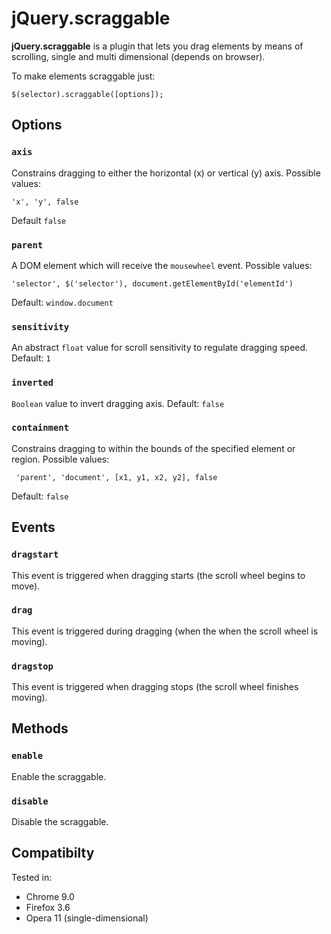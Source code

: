 # jQuery.scraggable

**jQuery.scraggable** is a plugin that lets you drag elements by means of scrolling, single and multi dimensional (depends on browser).

To make elements scraggable just:

    $(selector).scraggable([options]);

## Options

### `axis`

Constrains dragging to either the horizontal (x) or vertical (y) axis. Possible values:

    'x', 'y', false

Default `false`

### `parent`

A DOM element which will receive the `mousewheel` event. Possible values:

    'selector', $('selector'), document.getElementById('elementId')

Default: `window.document`

### `sensitivity`

An abstract `float` value for scroll sensitivity to regulate dragging speed. Default: `1`

### `inverted`

`Boolean` value to invert dragging axis. Default: `false`

### `containment`

Constrains dragging to within the bounds of the specified element or region. Possible values:

     'parent', 'document', [x1, y1, x2, y2], false

Default: `false`

## Events

### `dragstart`

This event is triggered when dragging starts (the scroll wheel begins to move).

### `drag`

This event is triggered during dragging (when the when the scroll wheel is moving).

### `dragstop`

This event is triggered when dragging stops (the scroll wheel finishes moving).

## Methods

### `enable`

Enable the scraggable.

### `disable`

Disable the scraggable.

## Compatibilty

Tested in:

* Chrome 9.0
* Firefox 3.6
* Opera 11 (single-dimensional)